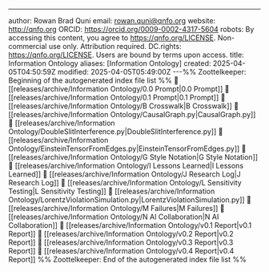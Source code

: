 ---
author: Rowan Brad Quni
email: rowan.quni@qnfo.org
website: http://qnfo.org
ORCID: https://orcid.org/0009-0002-4317-5604
robots: By accessing this content, you agree to https://qnfo.org/LICENSE. Non-commercial use only. Attribution required.
DC.rights: https://qnfo.org/LICENSE. Users are bound by terms upon access.
title: Information Ontology
aliases: [Information Ontology]
created: 2025-04-05T04:50:59Z
modified: 2025-04-05T05:49:00Z
---%% Zoottelkeeper: Beginning of the autogenerated index file list  %%
📄 [[releases/archive/Information Ontology/0.0 Prompt|0.0 Prompt]]
📄 [[releases/archive/Information Ontology/0.1 Prompt|0.1 Prompt]]
📄 [[releases/archive/Information Ontology/B Crosswalk|B Crosswalk]]
📄 [[releases/archive/Information Ontology/CausalGraph.py|CausalGraph.py]]
📄 [[releases/archive/Information Ontology/DoubleSlitInterference.py|DoubleSlitInterference.py]]
📄 [[releases/archive/Information Ontology/EinsteinTensorFromEdges.py|EinsteinTensorFromEdges.py]]
📄 [[releases/archive/Information Ontology/G Style Notation|G Style Notation]]
📄 [[releases/archive/Information Ontology/I Lessons Learned|I Lessons Learned]]
📄 [[releases/archive/Information Ontology/J Research Log|J Research Log]]
📄 [[releases/archive/Information Ontology/L Sensitivity Testing|L Sensitivity Testing]]
📄 [[releases/archive/Information Ontology/LorentzViolationSimulation.py|LorentzViolationSimulation.py]]
📄 [[releases/archive/Information Ontology/M Failures|M Failures]]
📄 [[releases/archive/Information Ontology/N AI Collaboration|N AI Collaboration]]
📄 [[releases/archive/Information Ontology/v0.1 Report|v0.1 Report]]
📄 [[releases/archive/Information Ontology/v0.2 Report|v0.2 Report]]
📄 [[releases/archive/Information Ontology/v0.3 Report|v0.3 Report]]
📄 [[releases/archive/Information Ontology/v0.4 Report|v0.4 Report]]
%% Zoottelkeeper: End of the autogenerated index file list  %%
